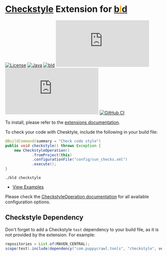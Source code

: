 # [Checkstyle](https://checkstyle.sourceforge.io/) Extension for [b<span style="color:orange">l</span>d](https://rife2.com/bld)

[![License](https://img.shields.io/badge/license-Apache%20License%202.0-blue.svg)](https://opensource.org/licenses/Apache-2.0)
[![Java](https://img.shields.io/badge/java-17%2B-blue)](https://www.oracle.com/java/technologies/javase/jdk17-archive-downloads.html)
[![bld](https://img.shields.io/badge/2.1.0-FA9052?label=bld&labelColor=2392FF)](https://rife2.com/bld)
[![Release](https://flat.badgen.net/maven/v/metadata-url/repo.rife2.com/releases/com/uwyn/rife2/bld-checkstyle/maven-metadata.xml?color=blue)](https://repo.rife2.com/#/releases/com/uwyn/rife2/bld-checkstyle)
[![Snapshot](https://flat.badgen.net/maven/v/metadata-url/repo.rife2.com/snapshots/com/uwyn/rife2/bld-checkstyle/maven-metadata.xml?label=snapshot)](https://repo.rife2.com/#/snapshots/com/uwyn/rife2/bld-checkstyle)
[![GitHub CI](https://github.com/rife2/bld-checkstyle/actions/workflows/bld.yml/badge.svg)](https://github.com/rife2/bld-checkstyle/actions/workflows/bld.yml)

To install, please refer to the [extensions documentation](https://github.com/rife2/bld/wiki/Extensions).

To check your code with Chesktyle, include the following in your build file:

```java
@BuildCommand(summary = "Check code style")
public void checkstyle() throws Exception {
    new CheckstyleOperation()
            .fromProject(this)
            .configurationFile("config/sun_checks.xml")
            .execute();
}
```

```console
./bld checkstyle
```

- [View Examples](https://github.com/rife2/bld-checkstyle/blob/master/examples/src/bld/java/com/example/)

Please check the [CheckstyleOperation documentation](https://rife2.github.io/bld-checkstyle/rife/bld/extension/CheckstyleOperation.html#method-summary)
for all available configuration options.

## Checkstyle Dependency

Don't forget to add a Checkstyle `test` dependency to your build file, as it is
not provided by the extension. For example:

```java
repositories = List.of(MAVEN_CENTRAL);
scope(test).include(dependency("com.puppycrawl.tools", "checkstyle", version(10, 21, 1)));
```
